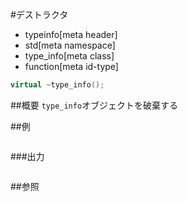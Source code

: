 #デストラクタ
* typeinfo[meta header]
* std[meta namespace]
* type_info[meta class]
* function[meta id-type]

```cpp
virtual ~type_info();
```

##概要
`type_info`オブジェクトを破棄する


##例
```
```

###出力
```
```

##参照

